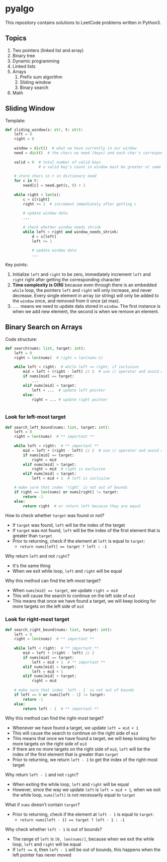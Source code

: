 # pyalgo
This repository contains solutions to LeetCode problems written in Python3.

## Topics
1. Two pointers (linked list and array)
2. Binary tree
3. Dynamic programming
4. Linked lists
5. Arrays
   1. Prefix sum algorithm
   2. Sliding window
   3. Binary search
6. Math

## Sliding Window
Template:
```python
def sliding_window(s: str, t: str):
    left = 0
    right = 0
    
    window = dict()  # what we have currently in our window
    need = dict()  # the chars we need (keys) and each char's corresponding count (values)
    
    valid = 0  # total number of valid keys 
               # a valid key's count in window must be greater or same as in need
    
    # store chars in t in dictionary need
    for c in t:
        need[c] = need.get(c, 0) + 1
    
    while right < len(s):
        c = s[right]
        right += 1  # increment immediately after getting c
        
        # update window data
        ...
        
        # check whether window needs shrink
        while left < right and window_needs_shrink:
            d = s[left]
            left += 1
            
            # update window data
            ...
```

Key points:
1. Initialize `left` and `right` to be zero, immediately increment `left` and `right` right after getting the corresponding character
2. **Time complexity is O(N)** because even through there is an embedded `while` loop, the pointers `left` and `right` will only increase, and never decrease. Every single element in array (or string) will only be added to the `window` once, and removed from it once (at max).
3. `...` means we need to update data stored in `window`. The first instance is when we add new element, the second is when we remove an element.


## Binary Search on Arrays
Code structure:
```python
def search(nums: list, target: int):
    left = 0
    right = len(nums)  # right = len(nums-1)
    
    while left < right:  # while left <= right, if inclusive
        mid = left + (right - left) // 2  # use // operator and avoid overflow
        if nums[mid] == target:
            ...
        elif nums[mid] < target:
            left = ...  # update left pointer
        else:
            right = ... # update right pointer
    
```

### Look for left-most target
```python
def search_left_bound(nums: list, target: int):
    left = 0
    right = len(nums)  # ** important **
    
    while left < right:  # ** important **
        mid = left + (right - left) // 2  # use // operator and avoid overflow
        if nums[mid] == target:
            right = mid
        elif nums[mid] > target:
            right = mid  # right is exclusive
        elif nums[mid] < target:
            left = mid + 1  # left is inclusive

    # make sure that index `right` is not out of bounds
    if right == len(nums) or nums[right] != target:
        return -1
    else:
        return right  # or return left because they are equal
```

How to check whether `target` was found or not?
- If `target` was found, `left` will be the index of the target
- If `target` was not found, `left` will be the index of the first element that is greater than `target`
- Prior to returning, check if the element at `left` is equal to `target`:
  - `return nums[left] == target ? left : -1`

Why return `left` and not `right`?
- It's the same thing
- When we exit while loop, `left` and `right` will be equal

Why this method can find the left-most target?
- When `nums[mid] == target`, we update `right = mid`
- This will cause the search to continue on the left side of `mid`
- This means that once we have found a target, we will keep looking for more targets on the left side of `mid`

### Look for right-most target
```python
def search_right_bound(nums: list, target: int):
    left = 0
    right = len(nums)  # ** important **
    
    while left < right:  # ** important **
        mid = left + (right - left) // 2 
        if nums[mid] == target:
            left = mid + 1  # ** important **
        elif nums[mid] < target:
            left = mid + 1 
        elif nums[mid] < target:
            right = mid
            
    # make sure that index `left - 1` is not out of bounds
    if left == 0 or nums[left - 1] != target:
        return -1
    else:
        return left - 1  # ** important **
```

Why this method can find the right-most target?
- Whenever we have found a target, we update `left = mid + 1`
- This will cause the search to continue on the right side of `mid`
- This means that once we have found a target, we will keep looking for more targets on the right side of `mid`
- If there are no more targets on the right side of `mid`, `left` will be the index of the first element that is greater than `target`
- Prior to returning, we return `left - 1` to get the index of the right-most target

Why return `left - 1` and not `right`?
- When exiting the while loop, `left` and `right` will be equal
- However, since the way we update `left` is `left = mid + 1`,
when we exit the while loop, `nums[left]` is not necessarily equal to `target`

What if `nums` doesn't contain `target`?
- Prior to returning, check if the element at `left - 1` is equal to `target`:
  - `return nums[left - 1] == target ? left - 1 : -1`

Why check whether `left - 1` is out of bounds?
- The range of `left` is `[0, len(nums)]`, because when we exit the while loop, 
`left` and `right` will be equal
- If `left == 0`, then `left - 1` will be out of bounds, this happens when the left pointer has never moved
